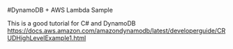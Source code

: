 #DynamoDB + AWS Lambda Sample

This is a good tutorial for C# and DynamoDB https://docs.aws.amazon.com/amazondynamodb/latest/developerguide/CRUDHighLevelExample1.html
